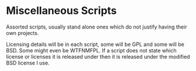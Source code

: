 Miscellaneous Scripts
=====================

Assorted scripts, usually stand alone ones which do not justify having
their own projects.

Licensing details will be in each script, some will be GPL and some
will be BSD.  Some might even be WTFNMFPL.  If a script does not state
which license or licenses it is released under then it is released
under the modified BSD license I use.
